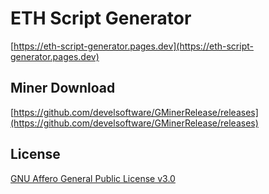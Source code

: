 # ETH Script Generator

[https://eth-script-generator.pages.dev](https://eth-script-generator.pages.dev)

## Miner Download

[https://github.com/develsoftware/GMinerRelease/releases](https://github.com/develsoftware/GMinerRelease/releases)

## License

[GNU Affero General Public License v3.0](https://choosealicense.com/licenses/agpl-3.0)
